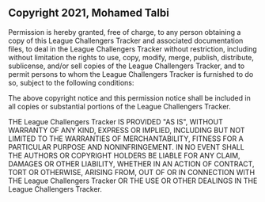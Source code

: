 ## Copyright 2021, Mohamed Talbi

Permission is hereby granted, free of charge, to any person obtaining a copy of this League Challengers Tracker and associated documentation files, to deal in the League Challengers Tracker without restriction, including without limitation the rights to use, copy, modify, merge, publish, distribute, sublicense, and/or sell copies of the League Challengers Tracker, and to permit persons to whom the League Challengers Tracker is furnished to do so, subject to the following conditions:

The above copyright notice and this permission notice shall be included in all copies or substantial portions of the League Challengers Tracker.

THE League Challengers Tracker IS PROVIDED "AS IS", WITHOUT WARRANTY OF ANY KIND, EXPRESS OR IMPLIED, INCLUDING BUT NOT LIMITED TO THE WARRANTIES OF MERCHANTABILITY, FITNESS FOR A PARTICULAR PURPOSE AND NONINFRINGEMENT. IN NO EVENT SHALL THE AUTHORS OR COPYRIGHT HOLDERS BE LIABLE FOR ANY CLAIM, DAMAGES OR OTHER LIABILITY, WHETHER IN AN ACTION OF CONTRACT, TORT OR OTHERWISE, ARISING FROM, OUT OF OR IN CONNECTION WITH THE League Challengers Tracker OR THE USE OR OTHER DEALINGS IN THE League Challengers Tracker.
